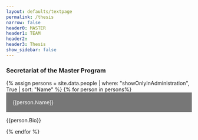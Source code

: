 ```yaml
---
layout: defaults/textpage
permalink: /thesis
narrow: false
header0: MASTER
header1: TEAM
header2:
header3: Thesis
show_sidebar: false
---
```

<head>
<style>
.collapsible {
  background-color: #777;
  color: white;
  cursor: pointer;
  padding: 18px;
  width: 100%;
  border: none;
  text-align: left;
  outline: none;
  font-size: 15px;
}

.active, .collapsible:hover {
  background-color: #555;
}

.content {
  padding: 0 18px;
  max-height: 0;
  overflow: hidden;
  transition: max-height 0.2s ease-out;
  background-color: #f1f1f1;
}
</style>
</head>

<body>
<div class="container mt-5">
 <h3 class="mt-5 mb-3 colored-main">
    Secretariat of the Master Program
  </h3>
  
  {% assign persons = site.data.people | where: "showOnlyInAdministration", True | sort: "Name" %}
  {% for person in persons%}
    <button class="collapsible">{{person.Name}}</button>
     <div class="content">
       <p>{{person.Bio}}</p>
     </div>
  {% endfor %}
</div>

<script>
var coll = document.getElementsByClassName("collapsible");
var i;

for (i = 0; i < coll.length; i++) {
  coll[i].addEventListener("click", function() {
    this.classList.toggle("active");
    var content = this.nextElementSibling;
    if (content.style.maxHeight){
      content.style.maxHeight = null;
    } else {
      content.style.maxHeight = content.scrollHeight + "px";
    } 
  });
}
</script>
</body>
